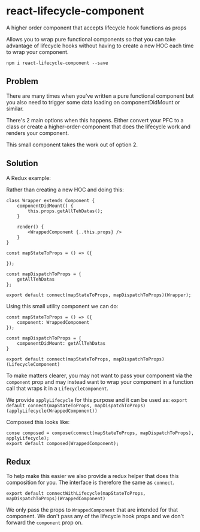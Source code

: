 # react-lifecycle-component
A higher order component that accepts lifecycle hook functions as props

Allows you to wrap pure functional components so that you can take advantage of lifecycle hooks without having to create a new HOC each time to wrap your component.

`npm i react-lifecycle-component --save`

## Problem

There are many times when you've written a pure functional component but you also need to trigger some data loading on componentDidMount or similar.

There's 2 main options when this happens. Either convert your PFC to a class or create a higher-order-component that does the lifecycle work and renders your component.

This small component takes the work out of option 2.

## Solution

A Redux example:

Rather than creating a new HOC and doing this:

```
class Wrapper extends Component {
	componentDidMount() {
		this.props.getAllTehDatas();
	}

	render() {
		<WrappedComponent {..this.props} />
	}
}

const mapStateToProps = () => ({

});

const mapDispatchToProps = {
	getAllTehDatas
};

export default connect(mapStateToProps, mapDispatchToProps)(Wrapper);
```

Using this small utility component we can do:

```
const mapStateToProps = () => ({
	component: WrappedComponent
});

const mapDispatchToProps = {
	componentDidMount: getAllTehDatas
}

export default connect(mapStateToProps, mapDispatchToProps)(LifecycleComponent)
```

To make matters clearer, you may not want to pass your component via the `component` prop and may instead want to wrap your component in a function call that wraps it in a `LifecycleComponent`.

We provide `applyLifecycle` for this purpose and it can be used as:
`export default connect(mapStateToProps, mapDispatchToProps)(applyLifecycle(WrappedComponent))`

Composed this looks like:

```
conse composed = compose(connect(mapStateToProps, mapDispatchToProps), applyLifecycle);
export default composed(WrappedComponent);
```

## Redux
To help make this easier we also provide a redux helper that does this composition for you. The interface is therefore the same as `connect`.

`export default connectWithLifecycle(mapStateToProps, mapDispatchToProps)(WrappedComponent)`

We only pass the props to `WrappedComponent` that are intended for that component. We don't pass any of the lifecycle hook props and we don't forward the `component` prop on.
